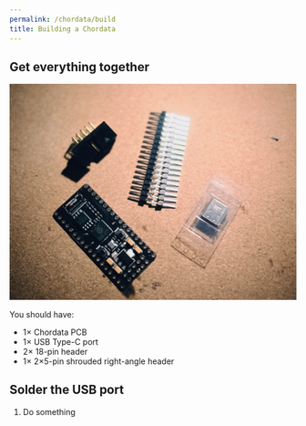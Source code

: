 ```yaml
---
permalink: /chordata/build
title: Building a Chordata
---
```


## Get everything together

![photo of a Chordata PCB, a USB Type-C port, 2 18-pin headers and a 2x5-pin shrouded right-angle header, on a cork desk mat](/eurorack/accessories/chordata/docs/images/01-parts.jpeg)

You should have:

- 1&times; Chordata PCB
- 1&times; USB Type-C port
- 2&times; 18-pin header
- 1&times; 2&times;5-pin shrouded right-angle header

## Solder the USB port

1. Do something
